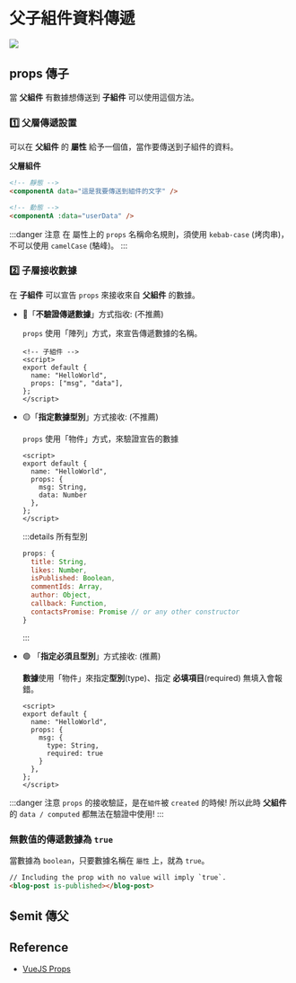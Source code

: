 # 父子組件資料傳遞
![](https://i.imgur.com/tMExXxt.png)

## props 傳子
當 **父組件** 有數據想傳送到 **子組件** 可以使用這個方法。

### 1️⃣ 父層傳遞設置
可以在 **父組件** 的 **屬性** 給予一個值，當作要傳送到子組件的資料。

**父層組件**
```html
<!-- 靜態 -->
<componentA data="這是我要傳送到組件的文字" />

<!-- 動態 -->
<componentA :data="userData" />
```

:::danger 注意
在 屬性上的 `props` 名稱命名規則，須使用 `kebab-case` (烤肉串)，不可以使用 `camelCase` (駱峰)。
:::

### 2️⃣ 子層接收數據
在 **子組件** 可以宣告 `props` 來接收來自 **父組件** 的數據。

- 🔴「**不驗證傳遞數據**」方式指收: (不推薦)

  `props` 使用「陣列」方式，來宣告傳遞數據的名稱。

  ```vue {5}
  <!-- 子組件 -->
  <script>
  export default {
    name: "HelloWorld",
    props: ["msg", "data"],
  };
  </script>
  ```

- 🟡「**指定數據型別**」方式接收: (不推薦)

  `props` 使用「物件」方式，來驗證宣告的數據

  ```vue {5,6}
  <script>
  export default {
    name: "HelloWorld",
    props: {
      msg: String,
      data: Number
    },
  };
  </script>
  ```

  :::details 所有型別
  ```js
  props: {
    title: String,
    likes: Number,
    isPublished: Boolean,
    commentIds: Array,
    author: Object,
    callback: Function,
    contactsPromise: Promise // or any other constructor
  }
  ```
  :::

- 🟢 「**指定必須且型別**」方式接收: (推薦)

  **數據**使用「物件」來指定**型別**(type)、指定 **必填項目**(required) 無填入會報錯。

  ```vue {5-8}
  <script>
  export default {
    name: "HelloWorld",
    props: {
      msg: {
        type: String,
        required: true
      }
    },
  };
  </script>
  ```

:::danger 注意
`props` 的接收驗証，是在`組件`被 `created` 的時候! 所以此時 **父組件** 的 `data / computed` 都無法在驗證中使用!
:::

### 無數值的傳遞數據為 `true`
當數據為 `boolean`，只要數據名稱在 `屬性` 上，就為 `true`。

```html
// Including the prop with no value will imply `true`.
<blog-post is-published></blog-post>
```

## $emit 傳父


## Reference
- [VueJS Props](https://vuejs.org/guide/components/props.html#props)